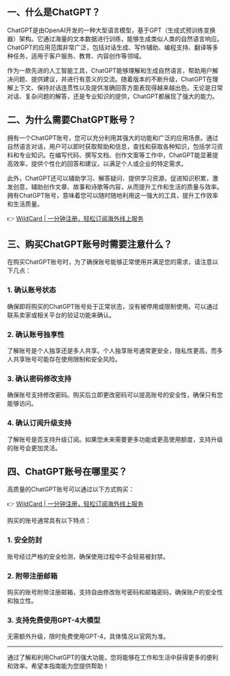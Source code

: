 ## 一、什么是ChatGPT？

ChatGPT是由OpenAI开发的一种大型语言模型，基于GPT（生成式预训练变换器）架构。它通过海量的文本数据进行训练，能够生成类似人类的自然语言响应。ChatGPT的应用范围非常广泛，包括对话生成、写作辅助、编程支持、翻译等多种任务，适用于客户服务、教育、内容创作等领域。

作为一款先进的人工智能工具，ChatGPT能够理解和生成自然语言，帮助用户解决问题、提供建议，并进行有意义的交流。随着版本的不断升级，ChatGPT在理解上下文、保持对话连贯性以及提供准确回答方面表现得越来越出色。无论是日常对话、复杂问题的解答，还是专业知识的提供，ChatGPT都展现了强大的能力。

## 二、为什么需要ChatGPT账号？

拥有一个ChatGPT账号，您可以充分利用其强大的功能和广泛的应用场景。通过自然语言对话，用户可以即时获取帮助和信息，查找和获取各种知识，包括学习资料和专业知识。在编写代码、撰写文档、创作文案等工作中，ChatGPT能显著提高效率，提供个性化的回答和建议，以满足个人或企业的特定需求。

此外，ChatGPT还可以辅助学习、解答疑问、提供学习资源，促进知识积累，激发创意，辅助创作文章、故事和诗歌等内容，从而提升工作和生活的质量与效率。拥有ChatGPT账号，意味着您可以随时随地利用这一强大的工具，提升工作效率和生活质量。

👉 [WildCard | 一分钟注册，轻松订阅海外线上服务](https://bit.ly/bewildcard)

## 三、购买ChatGPT账号时需要注意什么？

在购买ChatGPT账号时，为了确保账号能够正常使用并满足您的需求，请注意以下几点：

### 1. 确认账号状态
确保即将购买的ChatGPT账号处于正常状态，没有被停用或限制使用。可以通过联系卖家或相关平台的验证功能来确认。

### 2. 确认账号独享性
了解账号是个人独享还是多人共享。个人独享账号通常更安全，隐私性更高，而多人共享账号可能存在使用限制和安全风险。

### 3. 确认密码修改支持
确保账号支持修改密码。购买后立即更改密码可以提高账号的安全性，确保只有您能够访问。

### 4. 确认订阅升级支持
了解账号是否支持升级订阅。如果您未来需要更多功能或更高使用额度，支持升级的账号会更加灵活。

## 四、ChatGPT账号在哪里买？

高质量的ChatGPT账号可以通过以下方式购买：

👉 [WildCard | 一分钟注册，轻松订阅海外线上服务](https://bit.ly/bewildcard)

购买的账号通常具有以下特点：

### 1. 安全防封
账号经过严格的安全检测，确保使用过程中不会轻易被封禁。

### 2. 附带注册邮箱
购买的账号附带注册邮箱，支持自由修改账号密码和邮箱密码，确保账户的安全性和独立性。

### 3. 支持免费使用GPT-4大模型
无需额外升级，限时免费使用GPT-4，具体情况以官网为准。

---

通过了解和利用ChatGPT的强大功能，您将能够在工作和生活中获得更多的便利和效率。希望本指南能为您提供帮助！